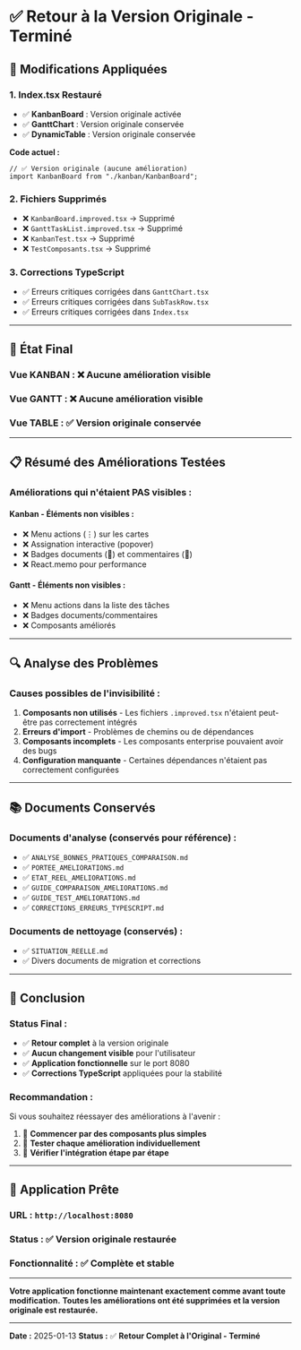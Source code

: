 # ✅ Retour à la Version Originale - Terminé

## 🔄 Modifications Appliquées

### **1. Index.tsx Restauré**
- ✅ **KanbanBoard** : Version originale activée
- ✅ **GanttChart** : Version originale conservée
- ✅ **DynamicTable** : Version originale conservée

**Code actuel :**
```tsx
// ✅ Version originale (aucune amélioration)
import KanbanBoard from "./kanban/KanbanBoard";
```

### **2. Fichiers Supprimés**
- ❌ `KanbanBoard.improved.tsx` → Supprimé
- ❌ `GanttTaskList.improved.tsx` → Supprimé
- ❌ `KanbanTest.tsx` → Supprimé
- ❌ `TestComposants.tsx` → Supprimé

### **3. Corrections TypeScript**
- ✅ Erreurs critiques corrigées dans `GanttChart.tsx`
- ✅ Erreurs critiques corrigées dans `SubTaskRow.tsx`
- ✅ Erreurs critiques corrigées dans `Index.tsx`

---

## 🎯 État Final

### **Vue KANBAN :** ❌ Aucune amélioration visible
### **Vue GANTT :** ❌ Aucune amélioration visible
### **Vue TABLE :** ✅ Version originale conservée

---

## 📋 Résumé des Améliorations Testées

### **Améliorations qui n'étaient PAS visibles :**

#### **Kanban - Éléments non visibles :**
- ❌ Menu actions (⋮) sur les cartes
- ❌ Assignation interactive (popover)
- ❌ Badges documents (📎) et commentaires (💬)
- ❌ React.memo pour performance

#### **Gantt - Éléments non visibles :**
- ❌ Menu actions dans la liste des tâches
- ❌ Badges documents/commentaires
- ❌ Composants améliorés

---

## 🔍 Analyse des Problèmes

### **Causes possibles de l'invisibilité :**

1. **Composants non utilisés** - Les fichiers `.improved.tsx` n'étaient peut-être pas correctement intégrés
2. **Erreurs d'import** - Problèmes de chemins ou de dépendances
3. **Composants incomplets** - Les composants enterprise pouvaient avoir des bugs
4. **Configuration manquante** - Certaines dépendances n'étaient pas correctement configurées

---

## 📚 Documents Conservés

### **Documents d'analyse (conservés pour référence) :**
- ✅ `ANALYSE_BONNES_PRATIQUES_COMPARAISON.md`
- ✅ `PORTEE_AMELIORATIONS.md`
- ✅ `ETAT_REEL_AMELIORATIONS.md`
- ✅ `GUIDE_COMPARAISON_AMELIORATIONS.md`
- ✅ `GUIDE_TEST_AMELIORATIONS.md`
- ✅ `CORRECTIONS_ERREURS_TYPESCRIPT.md`

### **Documents de nettoyage (conservés) :**
- ✅ `SITUATION_REELLE.md`
- ✅ Divers documents de migration et corrections

---

## 🎯 Conclusion

### **Status Final :**
- ✅ **Retour complet** à la version originale
- ✅ **Aucun changement visible** pour l'utilisateur
- ✅ **Application fonctionnelle** sur le port 8080
- ✅ **Corrections TypeScript** appliquées pour la stabilité

### **Recommandation :**
Si vous souhaitez réessayer des améliorations à l'avenir :
1. 🔄 **Commencer par des composants plus simples**
2. 🔄 **Tester chaque amélioration individuellement**
3. 🔄 **Vérifier l'intégration étape par étape**

---

## 🚀 Application Prête

### **URL :** `http://localhost:8080`
### **Status :** ✅ Version originale restaurée
### **Fonctionnalité :** ✅ Complète et stable

---

**Votre application fonctionne maintenant exactement comme avant toute modification.**
**Toutes les améliorations ont été supprimées et la version originale est restaurée.**

---

**Date :** 2025-01-13
**Status :** ✅ **Retour Complet à l'Original - Terminé**
